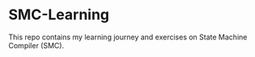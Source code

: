 # SMC-Learning
This repo contains my learning journey and exercises on State Machine Compiler (SMC).
